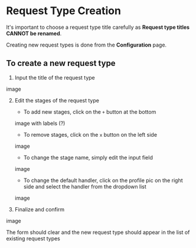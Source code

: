 # Request Type Creation

It's important to choose a request type title carefully as **Request type titles CANNOT be renamed**.

Creating new request types is done from the **Configuration** page.

## To create a new request type
1. Input the title of the request type

image

2. Edit the stages of the request type
    - To add new stages, click on the `+` button at the bottom

    image with labels (?)

    - To remove stages, click on the `x` button on the left side

    image

    - To change the stage name, simply edit the input field

    image

    - To change the default handler, click on the profile pic on the right side and select the handler from the dropdown list

    image

3. Finalize and confirm

image

The form should clear and the new request type should appear in the list of existing request types